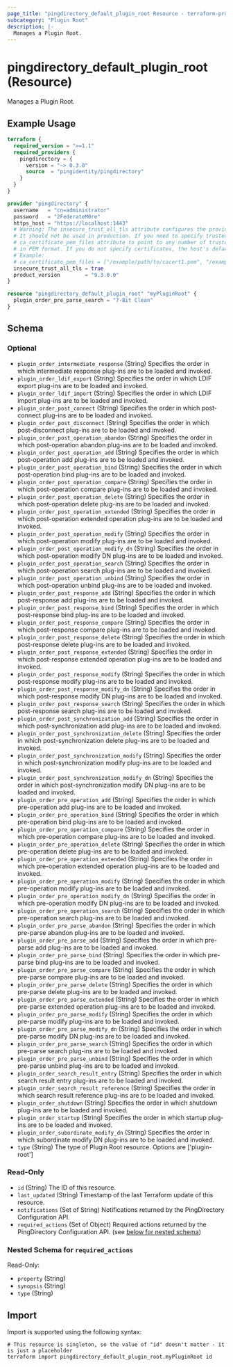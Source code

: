 ```yaml
---
page_title: "pingdirectory_default_plugin_root Resource - terraform-provider-pingdirectory"
subcategory: "Plugin Root"
description: |-
  Manages a Plugin Root.
---
```


# pingdirectory_default_plugin_root (Resource)

Manages a Plugin Root.

## Example Usage

```terraform
terraform {
  required_version = ">=1.1"
  required_providers {
    pingdirectory = {
      version = "~> 0.3.0"
      source  = "pingidentity/pingdirectory"
    }
  }
}

provider "pingdirectory" {
  username   = "cn=administrator"
  password   = "2FederateM0re"
  https_host = "https://localhost:1443"
  # Warning: The insecure_trust_all_tls attribute configures the provider to trust any certificate presented by the PingDirectory server.
  # It should not be used in production. If you need to specify trusted CA certificates, use the
  # ca_certificate_pem_files attribute to point to any number of trusted CA certificate files
  # in PEM format. If you do not specify certificates, the host's default root CA set will be used.
  # Example:
  # ca_certificate_pem_files = ["/example/path/to/cacert1.pem", "/example/path/to/cacert2.pem"]
  insecure_trust_all_tls = true
  product_version        = "9.3.0.0"
}

resource "pingdirectory_default_plugin_root" "myPluginRoot" {
  plugin_order_pre_parse_search = "7-Bit Clean"
}
```

<!-- schema generated by tfplugindocs -->
## Schema

### Optional

- `plugin_order_intermediate_response` (String) Specifies the order in which intermediate response plug-ins are to be loaded and invoked.
- `plugin_order_ldif_export` (String) Specifies the order in which LDIF export plug-ins are to be loaded and invoked.
- `plugin_order_ldif_import` (String) Specifies the order in which LDIF import plug-ins are to be loaded and invoked.
- `plugin_order_post_connect` (String) Specifies the order in which post-connect plug-ins are to be loaded and invoked.
- `plugin_order_post_disconnect` (String) Specifies the order in which post-disconnect plug-ins are to be loaded and invoked.
- `plugin_order_post_operation_abandon` (String) Specifies the order in which post-operation abandon plug-ins are to be loaded and invoked.
- `plugin_order_post_operation_add` (String) Specifies the order in which post-operation add plug-ins are to be loaded and invoked.
- `plugin_order_post_operation_bind` (String) Specifies the order in which post-operation bind plug-ins are to be loaded and invoked.
- `plugin_order_post_operation_compare` (String) Specifies the order in which post-operation compare plug-ins are to be loaded and invoked.
- `plugin_order_post_operation_delete` (String) Specifies the order in which post-operation delete plug-ins are to be loaded and invoked.
- `plugin_order_post_operation_extended` (String) Specifies the order in which post-operation extended operation plug-ins are to be loaded and invoked.
- `plugin_order_post_operation_modify` (String) Specifies the order in which post-operation modify plug-ins are to be loaded and invoked.
- `plugin_order_post_operation_modify_dn` (String) Specifies the order in which post-operation modify DN plug-ins are to be loaded and invoked.
- `plugin_order_post_operation_search` (String) Specifies the order in which post-operation search plug-ins are to be loaded and invoked.
- `plugin_order_post_operation_unbind` (String) Specifies the order in which post-operation unbind plug-ins are to be loaded and invoked.
- `plugin_order_post_response_add` (String) Specifies the order in which post-response add plug-ins are to be loaded and invoked.
- `plugin_order_post_response_bind` (String) Specifies the order in which post-response bind plug-ins are to be loaded and invoked.
- `plugin_order_post_response_compare` (String) Specifies the order in which post-response compare plug-ins are to be loaded and invoked.
- `plugin_order_post_response_delete` (String) Specifies the order in which post-response delete plug-ins are to be loaded and invoked.
- `plugin_order_post_response_extended` (String) Specifies the order in which post-response extended operation plug-ins are to be loaded and invoked.
- `plugin_order_post_response_modify` (String) Specifies the order in which post-response modify plug-ins are to be loaded and invoked.
- `plugin_order_post_response_modify_dn` (String) Specifies the order in which post-response modify DN plug-ins are to be loaded and invoked.
- `plugin_order_post_response_search` (String) Specifies the order in which post-response search plug-ins are to be loaded and invoked.
- `plugin_order_post_synchronization_add` (String) Specifies the order in which post-synchronization add plug-ins are to be loaded and invoked.
- `plugin_order_post_synchronization_delete` (String) Specifies the order in which post-synchronization delete plug-ins are to be loaded and invoked.
- `plugin_order_post_synchronization_modify` (String) Specifies the order in which post-synchronization modify plug-ins are to be loaded and invoked.
- `plugin_order_post_synchronization_modify_dn` (String) Specifies the order in which post-synchronization modify DN plug-ins are to be loaded and invoked.
- `plugin_order_pre_operation_add` (String) Specifies the order in which pre-operation add plug-ins are to be loaded and invoked.
- `plugin_order_pre_operation_bind` (String) Specifies the order in which pre-operation bind plug-ins are to be loaded and invoked.
- `plugin_order_pre_operation_compare` (String) Specifies the order in which pre-operation compare plug-ins are to be loaded and invoked.
- `plugin_order_pre_operation_delete` (String) Specifies the order in which pre-operation delete plug-ins are to be loaded and invoked.
- `plugin_order_pre_operation_extended` (String) Specifies the order in which pre-operation extended operation plug-ins are to be loaded and invoked.
- `plugin_order_pre_operation_modify` (String) Specifies the order in which pre-operation modify plug-ins are to be loaded and invoked.
- `plugin_order_pre_operation_modify_dn` (String) Specifies the order in which pre-operation modify DN plug-ins are to be loaded and invoked.
- `plugin_order_pre_operation_search` (String) Specifies the order in which pre-operation search plug-ins are to be loaded and invoked.
- `plugin_order_pre_parse_abandon` (String) Specifies the order in which pre-parse abandon plug-ins are to be loaded and invoked.
- `plugin_order_pre_parse_add` (String) Specifies the order in which pre-parse add plug-ins are to be loaded and invoked.
- `plugin_order_pre_parse_bind` (String) Specifies the order in which pre-parse bind plug-ins are to be loaded and invoked.
- `plugin_order_pre_parse_compare` (String) Specifies the order in which pre-parse compare plug-ins are to be loaded and invoked.
- `plugin_order_pre_parse_delete` (String) Specifies the order in which pre-parse delete plug-ins are to be loaded and invoked.
- `plugin_order_pre_parse_extended` (String) Specifies the order in which pre-parse extended operation plug-ins are to be loaded and invoked.
- `plugin_order_pre_parse_modify` (String) Specifies the order in which pre-parse modify plug-ins are to be loaded and invoked.
- `plugin_order_pre_parse_modify_dn` (String) Specifies the order in which pre-parse modify DN plug-ins are to be loaded and invoked.
- `plugin_order_pre_parse_search` (String) Specifies the order in which pre-parse search plug-ins are to be loaded and invoked.
- `plugin_order_pre_parse_unbind` (String) Specifies the order in which pre-parse unbind plug-ins are to be loaded and invoked.
- `plugin_order_search_result_entry` (String) Specifies the order in which search result entry plug-ins are to be loaded and invoked.
- `plugin_order_search_result_reference` (String) Specifies the order in which search result reference plug-ins are to be loaded and invoked.
- `plugin_order_shutdown` (String) Specifies the order in which shutdown plug-ins are to be loaded and invoked.
- `plugin_order_startup` (String) Specifies the order in which startup plug-ins are to be loaded and invoked.
- `plugin_order_subordinate_modify_dn` (String) Specifies the order in which subordinate modify DN plug-ins are to be loaded and invoked.
- `type` (String) The type of Plugin Root resource. Options are ['plugin-root']

### Read-Only

- `id` (String) The ID of this resource.
- `last_updated` (String) Timestamp of the last Terraform update of this resource.
- `notifications` (Set of String) Notifications returned by the PingDirectory Configuration API.
- `required_actions` (Set of Object) Required actions returned by the PingDirectory Configuration API. (see [below for nested schema](#nestedatt--required_actions))

<a id="nestedatt--required_actions"></a>
### Nested Schema for `required_actions`

Read-Only:

- `property` (String)
- `synopsis` (String)
- `type` (String)

## Import

Import is supported using the following syntax:

```shell
# This resource is singleton, so the value of "id" doesn't matter - it is just a placeholder
terraform import pingdirectory_default_plugin_root.myPluginRoot id
```

